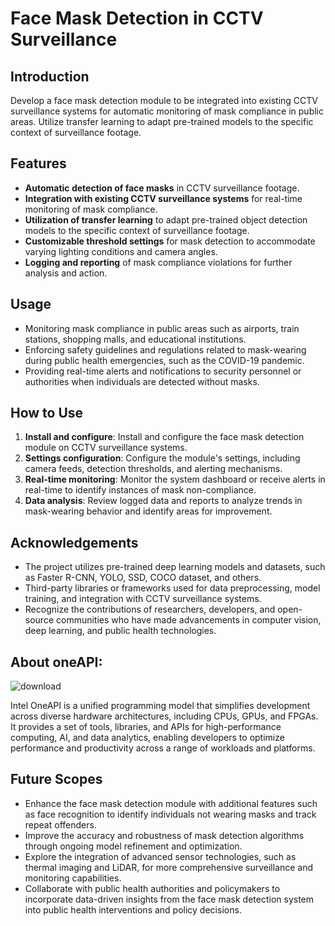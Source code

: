 # Face Mask Detection in CCTV Surveillance


## Introduction

Develop a face mask detection module to be integrated into existing CCTV surveillance systems for automatic monitoring of mask compliance in public areas. Utilize transfer learning to adapt pre-trained models to the specific context of surveillance footage.

## Features

- **Automatic detection of face masks** in CCTV surveillance footage.
- **Integration with existing CCTV surveillance systems** for real-time monitoring of mask compliance.
- **Utilization of transfer learning** to adapt pre-trained object detection models to the specific context of surveillance footage.
- **Customizable threshold settings** for mask detection to accommodate varying lighting conditions and camera angles.
- **Logging and reporting** of mask compliance violations for further analysis and action.

## Usage

- Monitoring mask compliance in public areas such as airports, train stations, shopping malls, and educational institutions.
- Enforcing safety guidelines and regulations related to mask-wearing during public health emergencies, such as the COVID-19 pandemic.
- Providing real-time alerts and notifications to security personnel or authorities when individuals are detected without masks.

## How to Use

1. **Install and configure**: Install and configure the face mask detection module on CCTV surveillance systems.
2. **Settings configuration**: Configure the module's settings, including camera feeds, detection thresholds, and alerting mechanisms.
3. **Real-time monitoring**: Monitor the system dashboard or receive alerts in real-time to identify instances of mask non-compliance.
4. **Data analysis**: Review logged data and reports to analyze trends in mask-wearing behavior and identify areas for improvement.

## Acknowledgements

- The project utilizes pre-trained deep learning models and datasets, such as Faster R-CNN, YOLO, SSD, COCO dataset, and others.
- Third-party libraries or frameworks used for data preprocessing, model training, and integration with CCTV surveillance systems.
- Recognize the contributions of researchers, developers, and open-source communities who have made advancements in computer vision, deep learning, and public health technologies.
## About oneAPI:
![download](https://user-images.githubusercontent.com/111365771/222960387-f6aa6eb8-ef74-44aa-8576-78f6b78c29a8.jpg)

Intel OneAPI is a unified programming model that simplifies development across diverse hardware architectures, including CPUs, GPUs, and FPGAs. It provides a set of tools, libraries, and APIs for high-performance computing, AI, and data analytics, enabling developers to optimize performance and productivity across a range of workloads and platforms.

## Future Scopes

- Enhance the face mask detection module with additional features such as face recognition to identify individuals not wearing masks and track repeat offenders.
- Improve the accuracy and robustness of mask detection algorithms through ongoing model refinement and optimization.
- Explore the integration of advanced sensor technologies, such as thermal imaging and LiDAR, for more comprehensive surveillance and monitoring capabilities.
- Collaborate with public health authorities and policymakers to incorporate data-driven insights from the face mask detection system into public health interventions and policy decisions.
